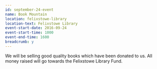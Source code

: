 ```yaml
---
id: september-24-event
name: Book Mountain
location: felixstowe-library
location-text: Felixstowe Library
event-start-date: 2016-09-24
event-start-time: 1000
event-end-time: 1600
breadcrumb: y
---
```


We will be selling good quality books which have been donated to us. All money
raised will go towards the Felixstowe Library Fund.
